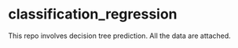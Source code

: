 # classification_regression
This repo involves decision tree prediction. All the data are attached.
